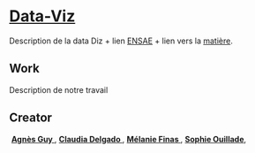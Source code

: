 # [Data-Viz](http://startbootstrap.com/) 
Description de la data Diz + lien [ENSAE](http://www.ensae.fr/ensae/fr/) + lien vers la [matière](http://www.ensae.fr/ensae/fr/formations-navhorizontale-172/statisticien-conomiste-navhorizontale-48/3me-anne-voies-de-spcialisation-formationsdiplome-96/data-science-cours-3a.html?id=102344).
## Work
Description de notre travail  
## Creator
 **[Agnès Guy ](https://github.com/agnesguy)**, **[Claudia Delgado ](https://github.com/claudiadelgado92)**, **[Mélanie Finas ](https://github.com/melaniefns)**, **[Sophie Ouillade](https://github.com/souillade)**,
